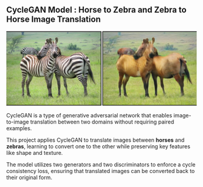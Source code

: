## CycleGAN Model : Horse to Zebra and Zebra to Horse Image Translation

![zebra_horse](zebra_horse.png)

CycleGAN is a type of generative adversarial network that enables image-to-image translation between two domains without requiring paired examples. 

This project applies CycleGAN to translate images between **horses** and **zebras**, learning to convert one to the other while preserving key features like shape and texture.

The model utilizes two generators and two discriminators to enforce a cycle consistency loss, ensuring that translated images can be converted back to their original form.
